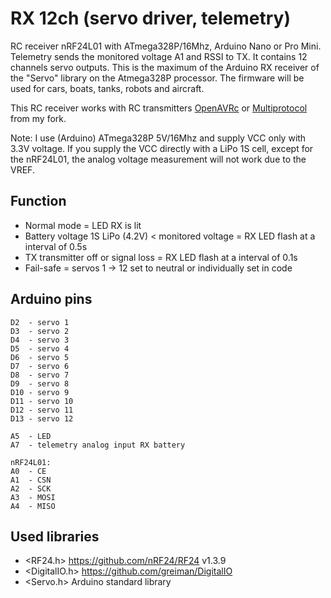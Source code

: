 # RX 12ch (servo driver, telemetry)
RC receiver nRF24L01 with ATmega328P/16Mhz, Arduino Nano or Pro Mini.
Telemetry sends the monitored voltage A1 and RSSI to TX. 
It contains 12 channels servo outputs.
This is the maximum of the Arduino RX receiver of the "Servo" library on the Atmega328P processor.
The firmware will be used for cars, boats, tanks, robots and aircraft.

This RC receiver works with RC transmitters [OpenAVRc](https://github.com/stanekTM/OpenAVRc_Dev) or 
[Multiprotocol](https://github.com/stanekTM/DIY-Multiprotocol-TX-Module) from my fork.

Note: I use (Arduino) ATmega328P 5V/16Mhz and supply VCC only with 3.3V voltage. 
If you supply the VCC directly with a LiPo 1S cell, except for the nRF24L01, the analog voltage measurement will not work due to the VREF.

## Function
* Normal mode = LED RX is lit
* Battery voltage 1S LiPo (4.2V) < monitored voltage = RX LED flash at a interval of 0.5s
* TX transmitter off or signal loss = RX LED flash at a interval of 0.1s
* Fail-safe = servos 1 -> 12 set to neutral or individually set in code

## Arduino pins
```
D2  - servo 1
D3  - servo 2
D4  - servo 3
D5  - servo 4
D6  - servo 5
D7  - servo 6
D8  - servo 7
D9  - servo 8
D10 - servo 9
D11 - servo 10
D12 - servo 11
D13 - servo 12

A5  - LED
A7  - telemetry analog input RX battery

nRF24L01:
A0  - CE
A1  - CSN
A2  - SCK
A3  - MOSI
A4  - MISO
```

## Used libraries
* <RF24.h>      https://github.com/nRF24/RF24 v1.3.9 
* <DigitalIO.h> https://github.com/greiman/DigitalIO
* <Servo.h>     Arduino standard library
